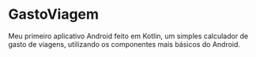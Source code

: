 # GastoViagem

Meu primeiro aplicativo Android feito em Kotlin, um simples calculador de gasto de viagens, utilizando os componentes mais básicos do Android.
